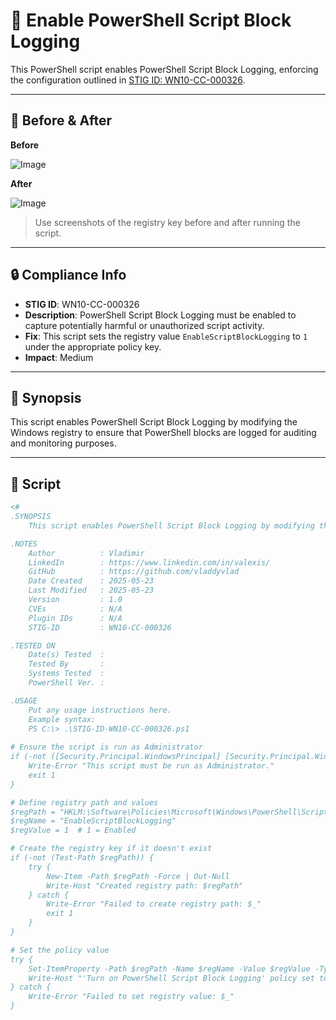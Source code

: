 # 🚫 Enable PowerShell Script Block Logging

This PowerShell script enables PowerShell Script Block Logging, enforcing the configuration outlined in [STIG ID: WN10-CC-000326](https://www.tenable.com/audits/items/DISA_STIG_Windows_10_v2r1.audit:e5e27010881fae4e82bdf4715db5c87c).

---

## 📸 Before & After

**Before**

![Image](https://github.com/user-attachments/assets/e0b3aa75-64f6-4e59-abae-f2250ad4d684)

**After**

![Image](https://github.com/user-attachments/assets/3a9ed4ae-f6d3-4853-9854-4a3f5f52b158)

> Use screenshots of the registry key before and after running the script.

---

## 🔒 Compliance Info

- **STIG ID**: WN10-CC-000326  
- **Description**: PowerShell Script Block Logging must be enabled to capture potentially harmful or unauthorized script activity.  
- **Fix**: This script sets the registry value `EnableScriptBlockLogging` to `1` under the appropriate policy key.  
- **Impact**: Medium

---

## 🧠 Synopsis

This script enables PowerShell Script Block Logging by modifying the Windows registry to ensure that PowerShell blocks are logged for auditing and monitoring purposes.

---

## 📜 Script

```powershell
<#
.SYNOPSIS
    This script enables PowerShell Script Block Logging by modifying the Windows registry to ensure that PowerShell blocks are logged for auditing and monitoring purposes.

.NOTES
    Author          : Vladimir
    LinkedIn        : https://www.linkedin.com/in/valexis/
    GitHub          : https://github.com/vladdyvlad
    Date Created    : 2025-05-23
    Last Modified   : 2025-05-23
    Version         : 1.0
    CVEs            : N/A
    Plugin IDs      : N/A
    STIG-ID         : WN10-CC-000326

.TESTED ON
    Date(s) Tested  : 
    Tested By       : 
    Systems Tested  : 
    PowerShell Ver. : 

.USAGE
    Put any usage instructions here.
    Example syntax:
    PS C:\> .\STIG-ID-WN10-CC-000326.ps1 
 
# Ensure the script is run as Administrator
if (-not ([Security.Principal.WindowsPrincipal] [Security.Principal.WindowsIdentity]::GetCurrent()).IsInRole([Security.Principal.WindowsBuiltInRole] "Administrator")) {
    Write-Error "This script must be run as Administrator."
    exit 1
}

# Define registry path and values
$regPath = "HKLM:\Software\Policies\Microsoft\Windows\PowerShell\ScriptBlockLogging"
$regName = "EnableScriptBlockLogging"
$regValue = 1  # 1 = Enabled

# Create the registry key if it doesn't exist
if (-not (Test-Path $regPath)) {
    try {
        New-Item -Path $regPath -Force | Out-Null
        Write-Host "Created registry path: $regPath"
    } catch {
        Write-Error "Failed to create registry path: $_"
        exit 1
    }
}

# Set the policy value
try {
    Set-ItemProperty -Path $regPath -Name $regName -Value $regValue -Type DWord
    Write-Host "'Turn on PowerShell Script Block Logging' policy set to 'Enabled'."
} catch {
    Write-Error "Failed to set registry value: $_"
}
 
